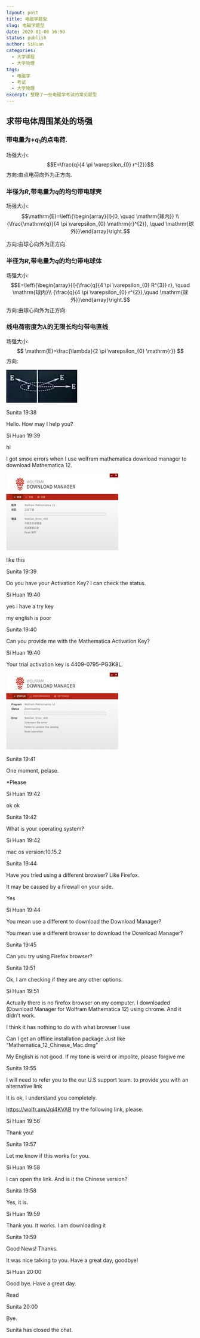 ```yaml
---
layout: post
title: 电磁学题型
slug: 电磁学题型
date: 2020-01-08 16:50
status: publish
author: SiHuan
categories: 
  - 大学课程
  - 大学物理
tags:
  - 电磁学
  - 考试
  - 大学物理
excerpt: 整理了一些电磁学考试的常见题型
---
```


## 求带电体周围某处的场强
### 带电量为$+q_1$的点电荷.    
场强大小:    
$$E=\frac{q}{4 \pi \varepsilon_{0} r^{2}}$$
方向:由点电荷向外为正方向.
### 半径为$R$,带电量为$q$的均匀带电球壳    
场强大小:    
$$\mathrm{E}=\left\{\begin{array}{l}{0, \quad \mathrm{球内}} \\ {\frac{\mathrm{q}}{4 \pi \varepsilon_{0} \mathrm{r}^{2}}, \quad \mathrm{球外}}\end{array}\right.$$        

方向:由球心向外为正方向.    

### 半径为$R$,带电量为$q$的均匀带电球体    

场强大小:    
$$E=\left\{\begin{array}{l}{\frac{q}{4 \pi \varepsilon_{0} R^{3}} r}, \quad \mathrm{球内}\\ {\frac{q}{4 \pi \varepsilon_{0} r^{2}},\quad \mathrm{球外}}\end{array}\right.$$
方向:由球心向外为正方向.    

### 线电荷密度为$\lambda$的无限长均匀带电直线

场强大小:    
$$
\mathrm{E}=\frac{\lambda}{2 \pi \varepsilon_{0} \mathrm{r}}
$$
方向:    

![image-20200108184634812](./assets/image-20200108184634812.png)





Sunita 19:38

Hello. How may I help you?

Si Huan 19:39

hi

I got smoe errors when I use wolfram mathematica download manager to download Mathematica 12.

[![img](assets/QQ20200108-191529.png)](https://cdn.livechat-static.com/api/file/lc/att/11358082/1eb544c87d0f6bd6a0cb280da572b071/QQ20200108-191529.png)

like this

Sunita 19:39

Do you have your Activation Key? I can check the status.

Si Huan 19:40

yes i have a try key

my english is poor

Sunita 19:40

Can you provide me with the Mathematica Activation Key?

Si Huan 19:40

Your trial activation key is 4409-0795-PG3K8L.

[![img](assets/QQ20200108-193927.png)](https://cdn.livechat-static.com/api/file/lc/att/11358082/5b486424d8068ea0dd8a2a6af92a3c65/QQ20200108-193927.png)

Sunita 19:41

One moment, pelase.

*Please

Si Huan 19:42

ok ok

Sunita 19:42

What is your operating system?

Si Huan 19:42

mac os version:10.15.2

Sunita 19:44

Have you tried using a different browser? Like Firefox.

It may be caused by a firewall on your side.

Yes

Si Huan 19:44

You mean use a different to download the Download Manager?

You mean use a different browser to download the Download Manager?

Sunita 19:45

Can you try using Firefox browser?

Sunita 19:51

Ok, I am checking if they are any other options.

Si Huan 19:51

Actually there is no firefox browser on my computer. I downloaded (Download Manager for Wolfram Mathematica 12) using chrome. And it didn't work.

I think it has nothing to do with what browser I use

Can I get an offline installation package.Just like “Mathematica_12_Chinese_Mac.dmg”

My English is not good. If my tone is weird or impolite, please forgive me

Sunita 19:55

I will need to refer you to the our U.S support team. to provide you with an alternative link

It is ok, I understand you completely.

https://wolfr.am/Jqi4KVAB try the following link, please.

Si Huan 19:56

Thank you!

Sunita 19:57

Let me know if this works for you.

Si Huan 19:58

I can open the link. And is it the Chinese version?

Sunita 19:58

Yes, it is.

Si Huan 19:59

Thank you. It works. I am downloading it

Sunita 19:59

Good News! Thanks.

It was nice talking to you. Have a great day, goodbye!

Si Huan 20:00

Good bye. Have a great day.

Read

Sunita 20:00

Bye.

Sunita has closed the chat.